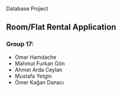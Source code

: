 Database Project
## Room/Flat Rental Application

### Group 17:
- Omar Hamdache
- Mahmut Furkan Gön
- Ahmet Arda Ceylan
- Mustafa Yetgin
- Ömer Kağan Danacı
